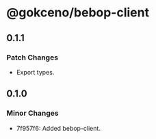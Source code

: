 # @gokceno/bebop-client

## 0.1.1

### Patch Changes

- Export types.

## 0.1.0

### Minor Changes

- 7f957f6: Added bebop-client.
